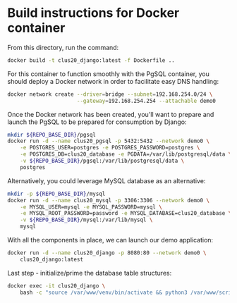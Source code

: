 # Build instructions for Docker container

From this directory, run the command:

```bash
docker build -t clus20_django:latest -f Dockerfile ..
```

For this container to function smoothly with the PgSQL container,
you should deploy a Docker network in order to facilitate easy
DNS handling:

```bash
docker network create --driver=bridge --subnet=192.168.254.0/24 \
                      --gateway=192.168.254.254 --attachable demo0
```

Once the Docker network has been created, you'll want to prepare and
launch the PgSQL to be prepared for consumption by Django:

```bash
mkdir ${REPO_BASE_DIR}/pgsql
docker run -d --name clus20_pgsql -p 5432:5432 --network demo0 \
    -e POSTGRES_USER=postgres -e POSTGRES_PASSWORD=postgres \
    -e POSTGRES_DB=clus20_database -e PGDATA=/var/lib/postgresql/data \
    -v ${REPO_BASE_DIR}/pgsql:/var/lib/postgresql/data \
    postgres
```

Alternatively, you could leverage MySQL database as an alternative:

```bash
mkdir -p ${REPO_BASE_DIR}/mysql
docker run -d --name clus20_mysql -p 3306:3306 --network demo0 \
    -e MYSQL_USER=mysql -e MYSQL_PASSWORD=mysql \
    -e MYSQL_ROOT_PASSWORD=password -e MYSQL_DATABASE=clus20_database \
    -v ${REPO_BASE_DIR}/mysql:/var/lib/mysql \
    mysql
```

With all the components in place, we can launch our demo application:

```bash
docker run -d --name clus20_django -p 8080:80 --network demo0 \
    clus20_django:latest
```

Last step - initialize/prime the database table structures:

```bash
docker exec -it clus20_django \
    bash -c "source /var/www/venv/bin/activate && python3 /var/www/scripts/init_database.py"
```

